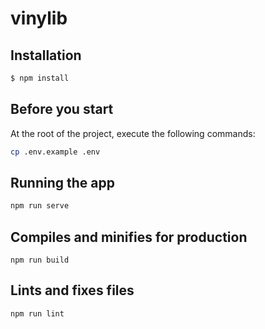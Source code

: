 # vinylib

## Installation
```bash
$ npm install
```

## Before you start
At the root of the project, execute the following commands:
```bash
cp .env.example .env
```

## Running the app
```bash
npm run serve
```

## Compiles and minifies for production
```
npm run build
```

## Lints and fixes files
```
npm run lint
```
